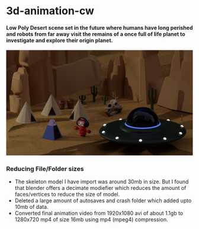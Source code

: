 # 3d-animation-cw  

#### Low Poly Desert scene set in the future where humans have long perished and robots from far away visit the remains of a once full of life planet to investigate and explore their origin planet.  


![Rendered Image](./Render/love-death-robots-intro-scene-night.png)


### Reducing File/Folder sizes

- The skeleton model I have import was around 30mb in size. But I found that blender offers a decimate modiefier which reduces the amount of faces/vertices to reduce the size of model.  
- Deleted a large amount of autosaves and crash folder which added upto 10mb of data.  
- Converted final animation video from 1920x1080 avi of about 1.1gb to 1280x720 mp4 of size 16mb using mp4 (mpeg4) compression.  